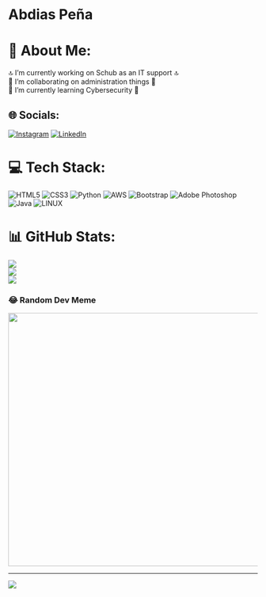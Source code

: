 # Abdias Peña

# 💫 About Me:
🔝 I’m currently working on Schub as an IT support 🔝<br>👯 I’m collaborating on administration things  👯<br>🌱 I’m currently learning Cybersecurity 🌱


## 🌐 Socials:
[![Instagram](https://img.shields.io/badge/Instagram-%23E4405F.svg?logo=Instagram&logoColor=white)](https://instagram.com/abdias403) [![LinkedIn](https://img.shields.io/badge/LinkedIn-%230077B5.svg?logo=linkedin&logoColor=white)](https://linkedin.com/in/abdias-pena) 

# 💻 Tech Stack:
![HTML5](https://img.shields.io/badge/html5-%23E34F26.svg?style=for-the-badge&logo=html5&logoColor=white) ![CSS3](https://img.shields.io/badge/css3-%231572B6.svg?style=for-the-badge&logo=css3&logoColor=white) ![Python](https://img.shields.io/badge/python-3670A0?style=for-the-badge&logo=python&logoColor=ffdd54) ![AWS](https://img.shields.io/badge/AWS-%23FF9900.svg?style=for-the-badge&logo=amazon-aws&logoColor=white) ![Bootstrap](https://img.shields.io/badge/bootstrap-%23563D7C.svg?style=for-the-badge&logo=bootstrap&logoColor=white) ![Adobe Photoshop](https://img.shields.io/badge/adobephotoshop-%2331A8FF.svg?style=for-the-badge&logo=adobephotoshop&logoColor=white) ![Java](https://img.shields.io/badge/java-%23ED8B00.svg?style=for-the-badge&logo=java&logoColor=white) ![LINUX](https://img.shields.io/badge/Linux-FCC624?style=for-the-badge&logo=linux&logoColor=black)
# 📊 GitHub Stats:
![](https://github-readme-stats.vercel.app/api?username=abdiasP403&theme=blueberry&hide_border=false&include_all_commits=true&count_private=true)<br/>
![](https://github-readme-streak-stats.herokuapp.com/?user=abdiasP403&theme=blueberry&hide_border=false)<br/>
![](https://github-readme-stats.vercel.app/api/top-langs/?username=abdiasP403&theme=blueberry&hide_border=false&include_all_commits=true&count_private=true&layout=compact)

### 😂 Random Dev Meme
<img src="https://rm.up.railway.app/" width="512px"/>

---
[![](https://visitcount.itsvg.in/api?id=abdiasP403&icon=0&color=0)](https://visitcount.itsvg.in)

<!-- Proudly created with GPRM ( https://gprm.itsvg.in ) -->
